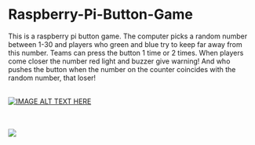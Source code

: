 # Raspberry-Pi-Button-Game

This is a raspberry pi button game. The computer picks a random number between 1-30 and players who green and blue try to keep far away from this number. Teams can press the button 1 time or 2 times. When players come closer the number red light and buzzer give warning! And who pushes the button when the number on the counter coincides with the random number, that loser!
<br><br>

[![IMAGE ALT TEXT HERE](<img src="https://user-images.githubusercontent.com/70167500/111330216-cd1b8200-8680-11eb-9442-fb99faff7dc7.png" width=500 >)](https://www.youtube.com/watch?v=ZM3R0nIEOJI "Raspberry Pi Button GAME !")

<br><br>
<img src="https://user-images.githubusercontent.com/70167500/111329217-04d5fa00-8680-11eb-8c32-9a11cae2195c.PNG" >
